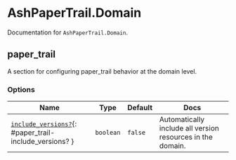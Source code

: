 <!--
This file was generated by Spark. Do not edit it by hand.
-->
# AshPaperTrail.Domain

Documentation for `AshPaperTrail.Domain`.


## paper_trail
A section for configuring paper_trail behavior at the domain level.







### Options

| Name | Type | Default | Docs |
|------|------|---------|------|
| [`include_versions?`](#paper_trail-include_versions?){: #paper_trail-include_versions? } | `boolean` | `false` | Automatically include all version resources in the domain. |







<style type="text/css">.spark-required::after { content: "*"; color: red !important; }</style>
